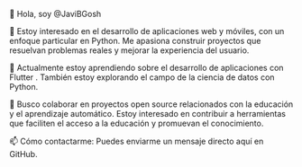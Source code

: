👋 Hola, soy @JaviBGosh

👀 Estoy interesado en el desarrollo de aplicaciones web y móviles, con un enfoque particular en Python. Me apasiona construir proyectos que resuelvan problemas reales y mejorar la experiencia del usuario.

🌱 Actualmente estoy aprendiendo sobre el desarrollo de aplicaciones con Flutter . También estoy explorando el campo de la ciencia de datos con Python.

💞️ Busco colaborar en proyectos open source relacionados con la educación y el aprendizaje automático. Estoy interesado en contribuir a herramientas que faciliten el acceso a la educación y promuevan el conocimiento.

📫 Cómo contactarme: Puedes enviarme un mensaje directo aquí en GitHub. 
